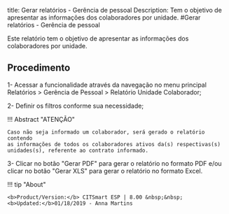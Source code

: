 title: Gerar relatórios - Gerência de pessoal
Description: Tem o objetivo de apresentar as informações dos colaboradores por unidade.
#Gerar relatórios - Gerência de pessoal

Este relatório tem o objetivo de apresentar as informações dos colaboradores por
unidade.

Procedimento
----------------

1-  Acessar a funcionalidade através da navegação no menu principal Relatórios
    \> Gerência de Pessoal \> Relatório Unidade Colaborador;

2-  Definir os filtros conforme sua necessidade;

!!! Abstract "ATENÇÃO"

    Caso não seja informado um colaborador, será gerado o relatório contendo
    as informações de todos os colaboradores ativos da(s) respectivas(s)
    unidades(s), referente ao contrato informado.

3-  Clicar no botão "Gerar PDF" para gerar o relatório no formato PDF e/ou
    clicar no botão "Gerar XLS" para gerar o relatório no formato Excel.


!!! tip "About"

    <b>Product/Version:</b> CITSmart ESP | 8.00 &nbsp;&nbsp;
    <b>Updated:</b>01/18/2019 - Anna Martins
